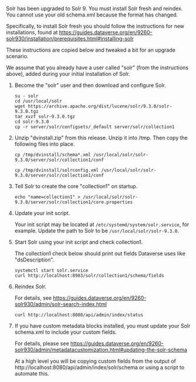 Solr has been upgraded to Solr 9. You must install Solr fresh and reindex. You cannot use your old schema.xml because the format has changed.

Specifically, to install Solr fresh you should follow the instructions for new installations, found at https://guides.dataverse.org/en/9260-solr930/installation/prerequisites.html#installing-solr

These instructions are copied below and tweaked a bit for an upgrade scenario.

We assume that you already have a user called "solr" (from the instructions above), added during your initial installation of Solr.

1. Become the "solr" user and then download and configure Solr.

   ```
   su - solr
   cd /usr/local/solr
   wget https://archive.apache.org/dist/lucene/solr/9.3.0/solr-9.3.0.tgz
   tar xvzf solr-9.3.0.tgz
   cd solr-9.3.0
   cp -r server/solr/configsets/_default server/solr/collection1
   ```

1. Unzip "dvinstall.zip" from this release. Unzip it into /tmp. Then copy the following files into place.

   ```
   cp /tmp/dvinstall/schema*.xml /usr/local/solr/solr-9.3.0/server/solr/collection1/conf

   cp /tmp/dvinstall/solrconfig.xml /usr/local/solr/solr-9.3.0/server/solr/collection1/conf
   ```

1. Tell Solr to create the core "collection1" on startup.

   ```
   echo "name=collection1" > /usr/local/solr/solr-9.3.0/server/solr/collection1/core.properties
   ```

1. Update your init script.

   Your init script may be located at `/etc/systemd/system/solr.service`, for example. Update the path to Solr to be `/usr/local/solr/solr-9.3.0`.

1. Start Solr using your init script and check collection1.

   The collection1 check below should print out fields Dataverse uses like "dsDescription".

   ```
   systemctl start solr.service
   curl http://localhost:8983/solr/collection1/schema/fields
   ```

1. Reindex Solr.

   For details, see https://guides.dataverse.org/en/9260-solr930/admin/solr-search-index.html

   ```
   curl http://localhost:8080/api/admin/index/status
   ```

1. If you have custom metadata blocks installed, you must update your Solr schema.xml to include your custom fields.

   For details, please see https://guides.dataverse.org/en/9260-solr930/admin/metadatacustomization.html#updating-the-solr-schema

   At a high level you will be copying custom fields from the output of http://localhost:8080/api/admin/index/solr/schema or using a script to automate this.
